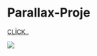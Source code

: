 # Parallax-Proje
[CLİCK..](https://cansuoztas.github.io/Parallax-Proje/)

![](https://github.com/Cansuoztas/Parallax-Proje/blob/main/parallax.gif?raw=true)
